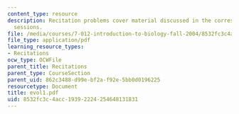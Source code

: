 ```yaml
---
content_type: resource
description: Recitation problems cover material discussed in the corresponding lecture
  sessions.
file: /media/courses/7-012-introduction-to-biology-fall-2004/8532fc3c4acc19392224254648131831_evol1.pdf
file_type: application/pdf
learning_resource_types:
- Recitations
ocw_type: OCWFile
parent_title: Recitations
parent_type: CourseSection
parent_uid: 862c3488-d99e-bf2a-f92e-5bb0d0196225
resourcetype: Document
title: evol1.pdf
uid: 8532fc3c-4acc-1939-2224-254648131831
---
```

